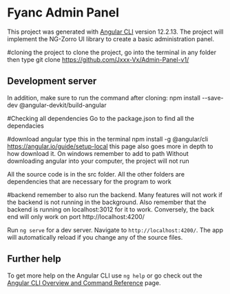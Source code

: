 # Fyanc Admin Panel

This project was generated with [Angular CLI](https://github.com/angular/angular-cli) version 12.2.13.
The project will implement the NG-Zorro UI library to create a basic administration panel.

#cloning the project
to clone the project, go into the terminal in any folder then type git clone https://github.com/Jxxx-Vx/Admin-Panel-v1/

## Development server
In addition, make sure to run the command after cloning: npm install --save-dev @angular-devkit/build-angular

#Checking all dependencies
Go to the package.json to find all the dependacies 

#download angular
type this in the terminal npm install -g @angular/cli
https://angular.io/guide/setup-local this page also goes more in depth to how download it. 
On windows remember to add to path
Without downloading angular into your computer, the project will not run

All the source code is in the src folder. All the other folders are dependencies that are necessary for the program to work

#backend
remember to also run the backend. Many features will not work if the backend is not running in the background. Also remember that the backend is running on localhost:3012 for it to work. Conversely, the back end will only work on port http://localhost:4200/


Run `ng serve` for a dev server. Navigate to `http://localhost:4200/`. The app will automatically reload if you change any of the source files.


## Further help

To get more help on the Angular CLI use `ng help` or go check out the [Angular CLI Overview and Command Reference](https://angular.io/cli) page.
